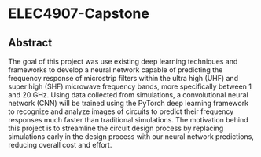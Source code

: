 # ELEC4907-Capstone
## Abstract
The goal of this project was use existing deep learning techniques and frameworks to develop a neural network capable of predicting the frequency response of microstrip filters within the ultra high (UHF) and super high (SHF) microwave frequency bands, more specifically between 1 and 20 GHz. Using data collected from simulations, a convolutional neural network (CNN) will be trained using the PyTorch deep learning framework to recognize and analyze images of circuits to predict their frequency responses much faster than traditional simulations. The motivation behind this project is to streamline the circuit design process by replacing simulations early in the design process with our neural network predictions, reducing overall cost and effort.
